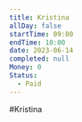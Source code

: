 ```yaml
---
title: Kristina
allDay: false
startTime: 09:00
endTime: 10:00
date: 2023-06-14
completed: null
Money: 0
Status:
  - Paid
---
```

#Kristina 
